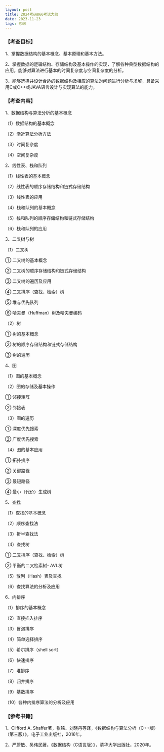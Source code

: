 ```yaml
---
layout: post
title: 2024考研866考试大纲
date: 2023-11-23
tags: 考纲   
---
```


### 【考查目标】

1、掌握数据结构的基本概念、基本原理和基本方法。

2、掌握数据的逻辑结构、存储结构及基本操作的实现，了解各种典型数据结构的应用，能够对算法进行基本的时间复杂度与空间复杂度的分析。

3、能够选择并设计合适的数据结构及相应的算法对问题进行分析与求解，具备采用C或C++或JAVA语言设计与实现算法的能力。

 

### 【考查内容】

1、数据结构与算法分析的基本概念

（1）数据结构的基本概念

（2）渐近算法分析方法

（3）时间复杂度

（4）空间复杂度

2、线性表、栈和队列

（1）线性表的基本概念

（2）线性表的顺序存储结构和链式存储结构

（3）线性表的应用 

（4）栈和队列的基本概念

（5）栈和队列的顺序存储结构和链式存储结构

（6）栈和队列的应用

3、二叉树与树

（1）二叉树

① 二叉树的基本概念

② 二叉树的顺序存储结构和链式存储结构

③ 二叉树的遍历及应用

④ 二叉排序（查找、检索）树

⑤ 堆与优先队列

⑥ 哈夫曼（Huffman）树及哈夫曼编码 

（2）树

① 树的基本概念

② 树的顺序存储结构和链式存储结构

③ 树的遍历

4、图

（1）图的基本概念

（2）图的存储及基本操作

① 邻接矩阵

② 邻接表

（3）图的遍历

① 深度优先搜索

② 广度优先搜索

（4）图的基本应用

① 拓扑排序

② 关键路径

③ 最短路径

④ 最小（代价）生成树

5、查找

（1）查找的基本概念

（2）顺序查找法

（3）折半查找法

（4）查找树

① 二叉排序（查找、检索）树

② 平衡的二叉检索树- AVL树

（5）散列（Hash）表及查找

（6）查找算法的分析及应用

6、内排序

（1）排序的基本概念

（2）直接插入排序

（3）冒泡排序

（4）简单选择排序

（5）希尔排序（shell sort）

（6）快速排序

（7）堆排序

（8）归并排序

（9）基数排序

（10）各种内排序算法的分析及应用

 

### 【参考书籍】

1、Clifford A. Shaffer著，张铭、刘晓丹等译，《数据结构与算法分析（C++版）（第三版）》，电子工业出版社，2016年。

2、严蔚敏、吴伟民著，《数据结构（C语言版）》，清华大学出版社，2020年。